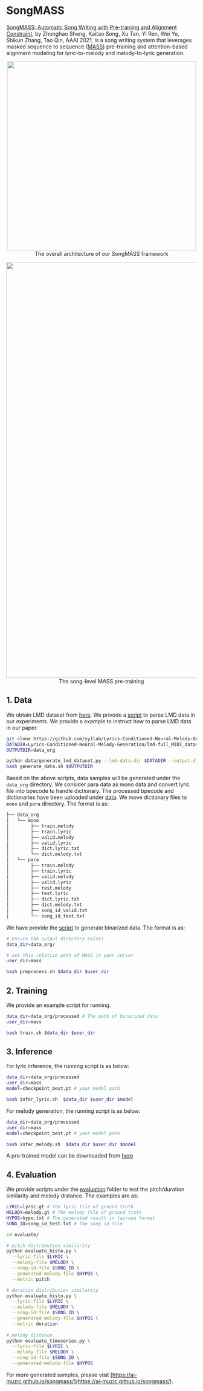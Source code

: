 # SongMASS

[SongMASS: Automatic Song Writing with Pre-training and Alignment Constraint](https://arxiv.org/pdf/2012.05168.pdf), by Zhonghao Sheng, Kaitao Song, Xu Tan, Yi Ren, Wei Ye, Shikun Zhang, Tao Qin, AAAI 2021, is a song writing system that leverages masked sequence to sequence ([MASS](https://github.com/microsoft/MASS)) pre-training and attention-based alignment modeling for lyric-to-melody and melody-to-lyric generation. 

<p align="center"><img src="../img/SongMASS_overall.PNG" width="500"><br/> The overall architecture of our SongMASS framework </p>

<p align="center"><img src="../img/SongMASS_sentence_level.PNG" width="1100"><br/> The song-level MASS pre-training </p>

## 1. Data 
We obtain LMD dataset from [here](https://github.com/yy1lab/Lyrics-Conditioned-Neural-Melody-Generation). We privode a [script](data/generate_lmd_dataset.py) to parse LMD data in our experiments. We provide a example to instruct how to parse LMD data in our paper.

```bash
git clone https://github.com/yy1lab/Lyrics-Conditioned-Neural-Melody-Generation
DATADIR=Lyrics-Conditioned-Neural-Melody-Generation/lmd-full_MIDI_dataset/Sentence_and_Word_Parsing
OUTPUTDIR=data_org

python data/generate_lmd_dataset.py --lmd-data-dir $DATADIR --output-dir $OUTPUTDIR
bash generate_data.sh $OUTPUTDIR
```
Based on the above scripts, data samples will be generated under the `data_org` directory. We consider para data as mono data and convert lyric file into bpecode to handle dictionary. The processed bpecode and dictionaries have been uploaded under [data](data/). We move dictionary files to `mono` and `para` directory. The format is as:
```bash
├── data_org
│   └── mono
│        ├── train.melody
│        ├── train.lyric
│        ├── valid.melody
│        ├── valid.lyric
│        ├── dict.lyric.txt
│        └── dict.melody.txt
│   └── para
│        ├── train.melody
│        ├── train.lyric
│        ├── valid.melody
│        ├── valid.lyric
│        ├── test.melody
│        ├── test.lyric
│        ├── dict.lyric.txt
│        ├── dict.melody.txt
│        ├── song_id_valid.txt
│        └── song_id_test.txt
```
We have provide the [script](preprocess.sh) to generate binarized data. The format is as:
```bash
# Ensure the output directory exists
data_dir=data_org/

# set this relative path of MASS in your server
user_dir=mass

bash preprocess.sh $data_dir $user_dir
```

## 2. Training
We provide an example script for running.
```bash
data_dir=data_org/processed # The path of binarized data
user_dir=mass

bash train.sh $data_dir $user_dir
```

## 3. Inference
For lyric inference, the running script is as below:
```bash
data_dir=data_org/processed
user_dir=mass
model=checkpoint_best.pt # your model path

bash infer_lyric.sh  $data_dir $user_dir $model
```

For melody generation, the running script is as below:
```bash
data_dir=data_org/processed
user_dir=mass
model=checkpoint_best.pt # your model path

bash infer_melody.sh  $data_dir $user_dir $model
```
A pre-trained model can be downloaded from [here](https://msramldl.blob.core.windows.net/modelrelease/songmass.pth)

## 4. Evaluation
We provide scripts under the [evaluation](evaluate/) folder to test the pitch/duration similarity and melody distance. The examples are as:
```bash
LYRIC=lyric.gt # The lyric file of ground truth
MELODY=melody.gt # The melody file of ground truth
HYPOS=hypo.txt # The generated result in fairseq format
SONG_ID=song_id_test.txt # The song id file

cd evaluate/

# pitch distribution similarity 
python evaluate_histo.py \
  --lyric-file $LYRIC \
  --melody-file $MELODY \
  --song-id-file $SONG_ID \
  --generated-melody-file $HYPOS \
  --metric pitch 

# duration distribution similarity
python evaluate_histo.py \
  --lyric-file $LYRIC \
  --melody-file $MELODY \
  --song-id-file $SONG_ID \
  --generated-melody-file $HYPOS \
  --metric duration  
  
# melody distance
python evaluate_timeseries.py \
  --lyric-file $LYRIC \
  --melody-file $MELODY \
  --song-id-file $SONG_ID \
  --generated-melody-file $HYPOS
```

For more generated samples, please visit [https://ai-muzic.github.io/songmass/](https://ai-muzic.github.io/songmass/).

